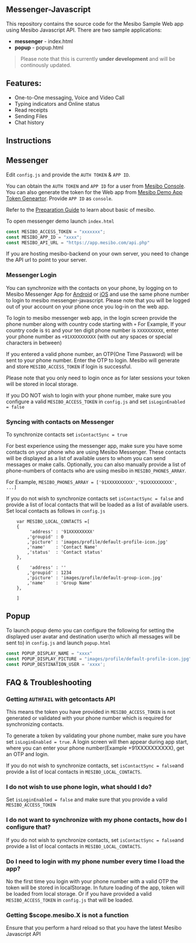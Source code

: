 ## Messenger-Javascript 
This repository contains the source code for the Mesibo Sample Web app using Mesibo Javascript API.
There are two sample applications:

- **messenger** - index.html
- **popup** - popup.html

> Please note that this is currently **under development** and will be continously updated. 

## Features:
- One-to-One messaging, Voice and Video Call
- Typing indicators and Online status
- Read receipts
- Sending Files 
- Chat history

## Instructions

## Messenger
Edit `config.js` and provide the `AUTH TOKEN` & `APP ID`. 

You can obtain the `AUTH TOKEN` and `APP ID` for a user from [Mesibo Console](https://mesibo.com/console/). You can also generate the token for the Web app from [Mesibo Demo App Token Geneartor](https://app.mesibo.com/gentoken/). Provide `APP ID` as `console`. 

Refer to the [Preparation Guide](https://mesibo.com/documentation/tutorials/first-app/#preparation) to learn about basic of mesibo.

To open messenger demo launch `index.html` 

```javascript
const MESIBO_ACCESS_TOKEN = "xxxxxxx";
const MESIBO_APP_ID = "xxxx";
const MESIBO_API_URL = "https://app.mesibo.com/api.php"
```
If you are hosting mesibo-backend on your own server, you need to change the API url to point to your server.  

### Messenger Login
You can synchronize with the contacts on your phone, by logging on to Mesibo Messenger App for 
[Android](https://play.google.com/store/apps/details?id=com.mesibo.mesiboapplication) or [iOS](https://itunes.apple.com/us/app/mesibo-realtime-messaging-voice-video/id1222921751) and use the same phone number to login to mesibo messenger-javascript. Please note that you will be logged out of your account on your phone once you log-in on the web app.

To login to mesibo messenger web app, in the login screen provide the phone number along with country code starting with `+` For Example, If your country code is `91` and your ten digit phone number is `XXXXXXXXXX`, enter your phone number as `+91XXXXXXXXXX` (with out any spaces or special characters in between)

If you entered a valid phone number, an OTP(One Time Password) will be sent to your phone number. Enter the OTP to login. Mesibo will generate and store `MESIBO_ACCESS_TOKEN` if login is successful. 

Please note that you only need to login once as for later sessions your token will be stored in local storage.

If you DO NOT wish to login with your phone number, make sure you configure a valid `MESIBO_ACCESS_TOKEN` in  `config.js` and set `isLoginEnabled = false` 


### Syncing with contacts on Messenger 

To synchronize contacts set `isContactSync = true`

For best experience using the messenger app, make sure you have some contacts on your phone who are using Mesibo Messenger. These contacts will be displayed as a list of available users to whom you can send messages or make calls. Optionally, you can also manually provide a list of phone-numbers of contacts who are using mesibo in `MESIBO_PHONES_ARRAY`. 

For Example,
`MESIBO_PHONES_ARRAY = ['91XXXXXXXXXX','91XXXXXXXXXX', ...]`

If you do not wish to synchronize contacts set `isContactSync = false` and provide a list of local contacts that will be loaded as a list of available users. Set local contacts as follows in `config.js`
```
	var MESIBO_LOCAL_CONTACTS =[
	{	
		 'address' : '91XXXXXXXXX'
		,'groupid' : 0	 
		,'picture' : 'images/profile/default-profile-icon.jpg'
		,'name'    : 'Contact Name'
		,'status'  : 'Contact status'
	},
	
	{	 'address' : ''
		,'groupid' : 1234 	 
		,'picture' : 'images/profile/default-group-icon.jpg'
		,'name'    : 'Group Name'
	},

	]
``` 

## Popup
To launch popup demo you can configure the following for setting the displayed user avatar and destination user(to which all messages will be sent to) in `config.js` and launch `popup.html`

```javascript
const POPUP_DISPLAY_NAME = "xxxx"
const POPUP_DISPLAY_PICTURE = "images/profile/default-profile-icon.jpg"
const POPUP_DESTINATION_USER = 'xxxx';
```

## FAQ & Troubleshooting

### Getting `AUTHFAIL` with getcontacts API 
This means the token you have provided in `MESIBO_ACCESS_TOKEN` is not generated or validated with your phone number which is required for synchronizing contacts. 

To generate a token by validating your phone number, make sure you have set `isLoginEnabled = true`. A login screen will then appear during app start, where you can enter your phone number(Example +91XXXXXXXXXX), get an OTP and login.

If you do not wish to synchronize contacts, set `isContactSync = false`and provide a list of local contacts in `MESIBO_LOCAL_CONTACTS`. 

### I do not wish to use phone login, what should I do?
Set `isLoginEnabled = false` and make sure that you provide a valid `MESIBO_ACCESS_TOKEN`

### I do not want to synchronize with my phone contacts, how do I configure that?
If you do not wish to synchronize contacts, set `isContactSync = false`and provide a list of local contacts in `MESIBO_LOCAL_CONTACTS`.

### Do I need to login with my phone number every time I load the app?
No the first time you login with your phone number with a valid OTP the token will be stored in localStorage. In future loading of the app, token will be loaded from local storage. Or if you have provided a valid `MESIBO_ACCESS_TOKEN` in `config.js` that will be loaded.    

### Getting $scope.mesibo.X is not a function
Ensure that you perform a hard reload so that you have the latest Mesibo Javascript API

